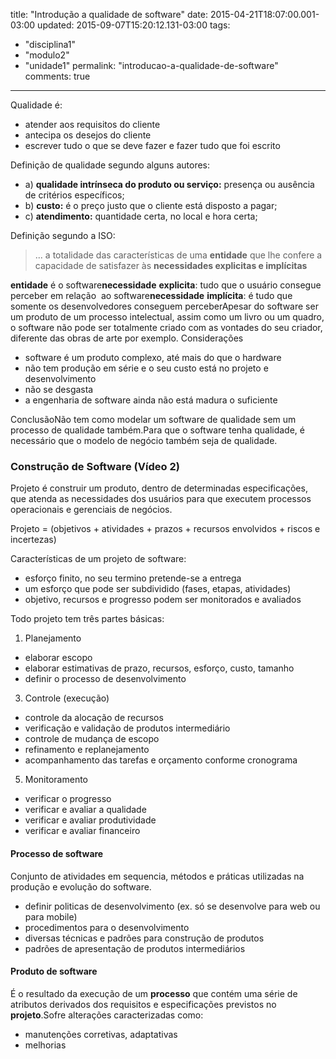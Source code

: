 title: "Introdução a qualidade de software"
date: 2015-04-21T18:07:00.001-03:00
updated: 2015-09-07T15:20:12.131-03:00
tags: 
- "disciplina1"
- "modulo2"
- "unidade1"
permalink: "introducao-a-qualidade-de-software"
comments: true
---

Qualidade é:  

*   atender aos requisitos do cliente
*   antecipa os desejos do cliente
*   escrever tudo o que se deve fazer e fazer tudo que foi escrito

Definição de qualidade segundo alguns autores:

*   a) **qualidade intrínseca do produto ou serviço:** presença ou ausência de critérios específicos;
*   b) **custo:** é o preço justo que o cliente está disposto a pagar;
*   c) **atendimento:** quantidade certa, no local e hora certa;

Definição segundo a ISO:

> ... a totalidade das características de uma **entidade** que lhe confere a capacidade de satisfazer às **necessidades explicitas e implícitas**

**entidade** é o software**necessidade** **explicita**: tudo que o usuário consegue perceber em relação  ao software**necessidade** **implícita**: é tudo que somente os desenvolvedores conseguem perceberApesar do software ser um produto de um processo intelectual, assim como um livro ou um quadro, o software não pode ser totalmente criado com as vontades do seu criador, diferente das obras de arte por exemplo. Considerações

*   software é um produto complexo, até mais do que o hardware
*   não tem produção em série e o seu custo está no projeto e desenvolvimento
*   não se desgasta
*   a engenharia de software ainda não está madura o suficiente

ConclusãoNão tem como modelar um software de qualidade sem um processo de qualidade também.Para que o software tenha qualidade, é necessário que o modelo de negócio também seja de qualidade.

### Construção de Software (Vídeo 2)

Projeto é construir um produto, dentro de determinadas especificações, que atenda as necessidades dos usuários para que executem processos operacionais e gerenciais de negócios.  

Projeto = (objetivos + atividades + prazos + recursos envolvidos + riscos e incertezas)  

Características de um projeto de software:  

*   esforço finito, no seu termino pretende-se a entrega
*   um esforço que pode ser subdividido (fases, etapas, atividades)
*   objetivo, recursos e progresso podem ser monitorados e avaliados

Todo projeto tem três partes básicas:

1.  Planejamento

*   elaborar escopo
*   elaborar estimativas de prazo, recursos, esforço, custo, tamanho
*   definir o processo de desenvolvimento

3.  Controle (execução)

*   controle da alocação de recursos
*   verificação e validação de produtos intermediário
*   controle de mudança de escopo
*   refinamento e replanejamento 
*   acompanhamento das tarefas e orçamento conforme cronograma

5.  Monitoramento

*   verificar o progresso
*   verificar e avaliar a qualidade
*   verificar e avaliar produtividade
*   verificar e avaliar financeiro

#### Processo de software

Conjunto de atividades em sequencia, métodos e práticas utilizadas na produção e evolução do software.

*   definir politicas de desenvolvimento (ex. só se desenvolve para web ou para mobile)
*   procedimentos para o desenvolvimento
*   diversas técnicas e padrões para construção de produtos
*   padrões de apresentação de produtos intermediários

#### Produto de software

É o resultado da execução de um **processo** que contém uma série de atributos derivados dos requisitos e especificações previstos no **projeto**.Sofre alterações caracterizadas como:

*   manutenções corretivas, adaptativas
*   melhorias

